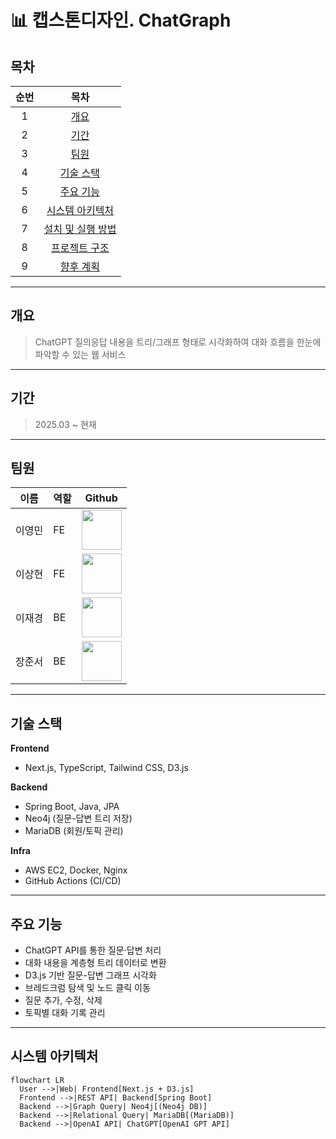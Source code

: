 # 📊 캡스톤디자인. ChatGraph

## 목차
| 순번 | 목차 |
|:--:|:--:|
| 1 | [개요](#개요) |
| 2 | [기간](#기간) |
| 3 | [팀원](#팀원) |
| 4 | [기술 스택](#기술-스택) |
| 5 | [주요 기능](#주요-기능) |
| 6 | [시스템 아키텍처](#시스템-아키텍처) |
| 7 | [설치 및 실행 방법](#설치-및-실행-방법) |
| 8 | [프로젝트 구조](#프로젝트-구조) |
| 9 | [향후 계획](#향후-계획) |

---

## 개요
> ChatGPT 질의응답 내용을 트리/그래프 형태로 시각화하여 대화 흐름을 한눈에 파악할 수 있는 웹 서비스

---

## 기간
> 2025.03 ~ 현재

---

## 팀원
| 이름 | 역할 | Github |
|------|------|--------|
| 이영민 | FE | <a href="https://github.com/E0min"><img src="https://avatars.githubusercontent.com/u/59902527?v=4" width="64"></a> |
| 이상현 | FE | <a href="https://github.com/SangHyun01"><img src="https://avatars.githubusercontent.com/u/143057125?v=4" width="64"></a> |
| 이재경 | BE | <a href="https://github.com/jkli51"><img src="https://avatars.githubusercontent.com/u/104336147?v=4" width="64"></a> |
| 장준서 | BE | <a href="https://github.com/jun562"><img src="https://avatars.githubusercontent.com/u/37623843?v=4" width="64"></a> |

---

## 기술 스택
**Frontend**
- Next.js, TypeScript, Tailwind CSS, D3.js

**Backend**
- Spring Boot, Java, JPA
- Neo4j (질문-답변 트리 저장)
- MariaDB (회원/토픽 관리)

**Infra**
- AWS EC2, Docker, Nginx
- GitHub Actions (CI/CD)

---

## 주요 기능
- ChatGPT API를 통한 질문·답변 처리
- 대화 내용을 계층형 트리 데이터로 변환
- D3.js 기반 질문-답변 그래프 시각화
- 브레드크럼 탐색 및 노드 클릭 이동
- 질문 추가, 수정, 삭제
- 토픽별 대화 기록 관리

---

## 시스템 아키텍처
```mermaid
flowchart LR
  User -->|Web| Frontend[Next.js + D3.js]
  Frontend -->|REST API| Backend[Spring Boot]
  Backend -->|Graph Query| Neo4j[(Neo4j DB)]
  Backend -->|Relational Query| MariaDB[(MariaDB)]
  Backend -->|OpenAI API| ChatGPT[OpenAI GPT API]
